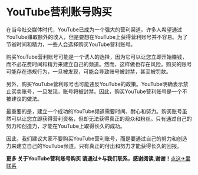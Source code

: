 # YouTube营利账号购买

在当今社交媒体时代，YouTube已成为一个强大的营利渠道。许多人希望通过YouTube赚取额外的收入，但是要想在YouTube上获得营利账号并不容易。为了节省时间和精力，一些人会选择购买YouTube营利账号。

购买YouTube营利账号可能是一个诱人的选择，因为它可以让您立即开始赚钱，而不必花费时间和精力来建立自己的频道。然而，这样做也存在风险。购买的账号可能存在违规行为，一旦被发现，可能会导致账号被封禁，甚至被罚款。

另外，购买YouTube营利账号也可能违反YouTube的政策。YouTube明确表示禁止买卖账号，一旦发现，账号将被封禁。因此，购买YouTube营利账号是一个不被建议的做法。

最重要的是，建立一个成功的YouTube频道需要时间、耐心和努力。购买账号虽然可以让您立即获得营利资格，但却无法获得真正的观众和粉丝。只有通过自己的努力和创造力，才能在YouTube上取得长久的成功。

因此，我们建议大家不要购买YouTube营利账号，而是要通过自己的努力和创造力来建立自己的YouTube频道。只有真正的付出和努力才能获得长久的回报。

**更多 关于YouTube营利账号购买 请通过✈与我们联系，感谢阅读,谢谢！**[点这✈里联系](https://1.k02.cc)